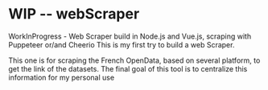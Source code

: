 # WIP -- webScraper
WorkInProgress - Web Scraper build in Node.js and Vue.js, scraping with Puppeteer or/and Cheerio
This is my first try to build a web Scraper.

This one is for scraping the French OpenData, based on several platform, to get the link of the datasets.
The final goal of this tool is to centralize this information for my personal use 
